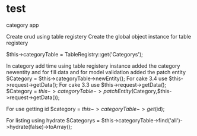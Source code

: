 # test
category app

Create crud using table registery
Create the global object instance for table registery

$this->categoryTable = TableRegistry::get('Categorys');


In category add time using table registery instance added the category newentity and for fill data and for model validation added the 
patch entity
$Category = $this->categoryTable->newEntity();
For cake 3.4 
use $this->request->getData();
For cake 3.3
use $this->request->getData();
$Category = $this->categoryTable->patchEntity($Category,$this->request->getData());

For use getting id
$category = $this->categoryTable->get($id);

For listing using hydrate
$Categorys = $this->categoryTable->find('all')->hydrate(false)->toArray();




